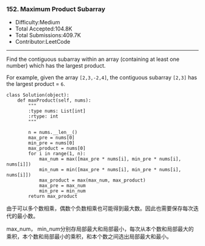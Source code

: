 ### 152. Maximum Product Subarray

- Difficulty:Medium
- Total Accepted:104.8K
- Total Submissions:409.7K
- Contributor:LeetCode

------

Find the contiguous subarray within an array (containing at least one number) which has the largest product.

For example, given the array `[2,3,-2,4]`,
the contiguous subarray `[2,3]` has the largest product = `6`.



```
class Solution(object):
    def maxProduct(self, nums):
        """
        :type nums: List[int]
        :rtype: int
        """

        n = nums.__len__()
        max_pre = nums[0]
        min_pre = nums[0]
        max_product = nums[0]
        for i in range(1, n):
            max_num = max([max_pre * nums[i], min_pre * nums[i], nums[i]])
            min_num = min([max_pre * nums[i], min_pre * nums[i], nums[i]])
            max_product = max(max_num, max_product)
            max_pre = max_num
            min_pre = min_num
        return max_product
```

由于可以多个数相乘，偶数个负数相乘也可能得到最大数。因此也需要保存每次迭代的最小数。

max_num， min_num分别存局部最大和局部最小，每次从本个数和局部最大的乘积，本个数和局部最小的乘积，和本个数之间选出局部最大和最小。